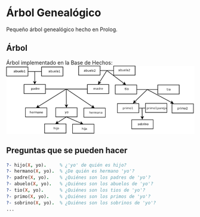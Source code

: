 # Árbol Genealógico
Pequeño árbol genealógico hecho en Prolog.

## Árbol
Árbol implementado en la Base de Hechos:
![Árbol Genealógico de ejemplo](/Arbol-Genealogico/arbol.png)

## Preguntas que se pueden hacer
```Prolog
?- hijo(X, yo).		% ¿'yo' de quién es hijo?
?- hermano(X, yo).	% ¿De quién es hermano 'yo'?
?- padre(X, yo).	% ¿Quiénes son los padres de 'yo'?
?- abuelo(X, yo).	% ¿Quiénes son los abuelos de 'yo'?
?- tio(X, yo).		% ¿Quiénes son los tios de 'yo'?
?- primo(X, yo).	% ¿Quiénes son los primos de 'yo'?
?- sobrino(X, yo).	% ¿Quiénes son los sobrinos de 'yo'?
...
```
